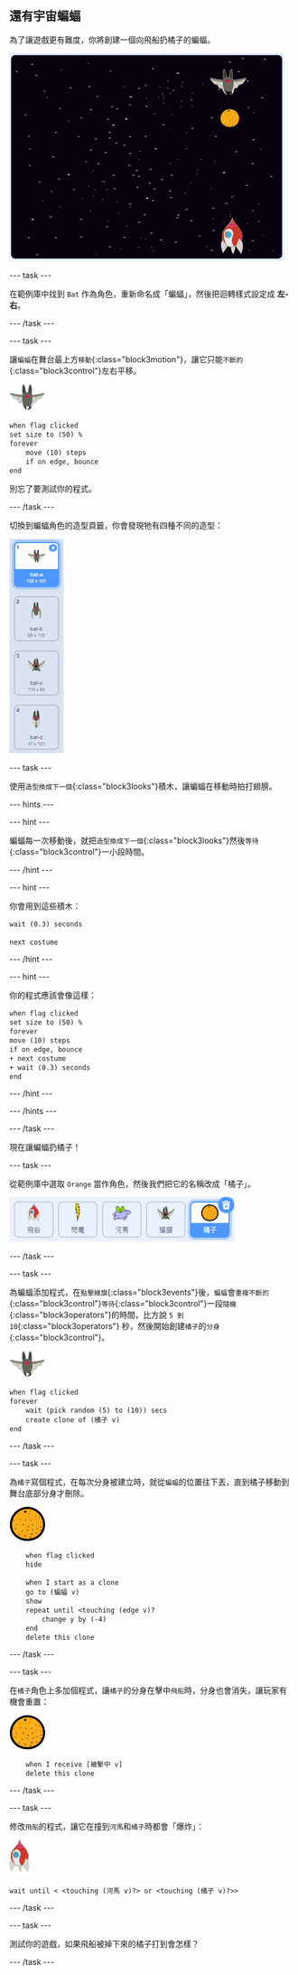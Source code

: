 ## 還有宇宙蝙蝠

為了讓遊戲更有難度，你將創建一個向飛船扔橘子的蝙蝠。

![一隻蝙蝠朝飛船扔橘子](images/bat-oranges.png)

--- task ---

在範例庫中找到 `Bat` 作為角色，重新命名成「蝙蝠」，然後把迴轉樣式設定成 **左-右**。

--- /task ---

--- task ---

讓`蝙蝠`在舞台最上方`移動`{:class="block3motion"}，讓它只能`不斷的`{:class="block3control"}左右平移。

![蝙蝠角色](images/bat-sprite.png)

```blocks3
when flag clicked
set size to (50) %
forever
    move (10) steps
    if on edge, bounce
end
```

別忘了要測試你的程式。

--- /task ---

切換到蝙蝠角色的造型頁籤，你會發現牠有四種不同的造型：

![截圖](images/invaders-bat-costume.png)

--- task ---

使用`造型換成下一個`{:class="block3looks"}積木，讓蝙蝠在移動時拍打翅膀。

--- hints ---


--- hint ---

蝙蝠每一次移動後，就把`造型換成下一個`{:class="block3looks"}然後`等待`{:class="block3control"}一小段時間。

--- /hint ---

--- hint ---

你會用到這些積木：

```blocks3
wait (0.3) seconds

next costume
```

--- /hint ---

--- hint ---

你的程式應該會像這樣：

```blocks3
when flag clicked
set size to (50) %
forever
move (10) steps
if on edge, bounce
+ next costume
+ wait (0.3) seconds
end
```

--- /hint ---

--- /hints ---

--- /task ---

現在讓蝙蝠扔橘子！

--- task ---

從範例庫中選取 `Orange` 當作角色，然後我們把它的名稱改成「橘子」。

![截圖](images/invaders-orange.png)

--- /task ---

--- task ---

為蝙蝠添加程式，在`點擊綠旗`{:class="block3events"}後，`蝙蝠`會`重複不斷的`{:class="block3control"}`等待`{:class="block3control"}一段`隨機`{:class="block3operators"}的時間，比方說 `5 到 10`{:class="block3operators"} 秒，然後開始創建`橘子`的`分身`{:class="block3control"}。

![蝙蝠角色](images/bat-sprite.png)

```blocks3
when flag clicked
forever
	wait (pick random (5) to (10)) secs
	create clone of (橘子 v)
end
```

--- /task ---

--- task ---

為`橘子`寫個程式，在每次分身被建立時，就從`蝙蝠`的位置往下丟，直到橘子移動到舞台底部分身才刪除。

![橘子角色](images/orange-sprite.png)

```blocks3
    when flag clicked
	hide

	when I start as a clone
	go to (蝙蝠 v)
	show
	repeat until <touching (edge v)?
		change y by (-4)
	end
	delete this clone
```

--- /task ---

--- task ---

在`橘子`角色上多加個程式，讓`橘子`的分身在擊中`飛船`時，分身也會消失，讓玩家有機會重置：

![橘子角色](images/orange-sprite.png)

```blocks3
    when I receive [被擊中 v]
	delete this clone
```

--- /task ---

--- task ---

修改`飛船`的程式，讓它在撞到`河馬`和`橘子`時都會「爆炸」：

![飛船角色](images/rocket-sprite.png)

```blocks3
wait until < <touching (河馬 v)?> or <touching (橘子 v)?>>
```

--- /task ---

--- task ---

測試你的遊戲，如果飛船被掉下來的橘子打到會怎樣？

--- /task ---